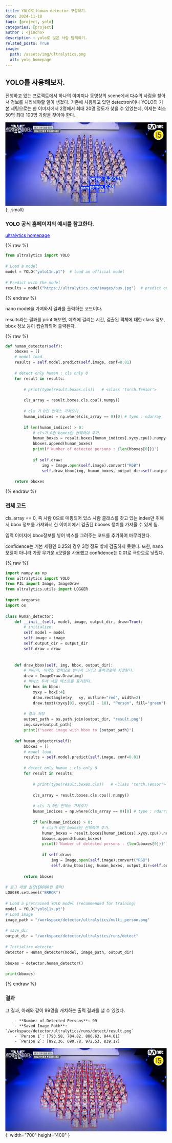 ```yaml
---
title: YOLO로 Human detector 구성하기.
date: 2024-11-18
tags: [project, yolo]
categories: [project]
author : <jincho>
description : yolo로 많은 사람 탐색하기.
related_posts: True
image:
  path: /assets/img/ultralytics.png
  alt: yolo_homepage
---
```


## YOLO를 사용해보자.

진행하고 있는 프로젝트에서 하나의 이미지나 동영상의 scene에서 다수의 사람을 찾아서 정보를 처리해야할 일이 생겼다.
기존에 사용하고 있던 detectron이나 YOLO의 기본 세팅으로는 한 이미지에서 2명에서 최대 20명 정도가 찾을 수 있었는데, 이제는 최소 50명 최대 100명 가량을 찾아야 한다.

![Desktip View](/assets/img/multi_person.jpg){: .small} 

### YOLO 공식 홈페이지의 예시를 참고한다.

<a href="https://docs.ultralytics.com/models/yolo11/#supported-tasks-and-modes" style="color: blue; text-decoration: underline;">ultralytics homepage</a>

{% raw %}
```python
from ultralytics import YOLO

# Load a model
model = YOLO("yolo11n.pt")  # load an official model

# Predict with the model
results = model("https://ultralytics.com/images/bus.jpg")  # predict on an image
```
{% endraw %}


nano model을 가져와서 결과를 출력하는 코드이다.

results라는 결과를 print 해보면, 예측에 걸리는 시간, 검출된 객체에 대한 class 정보, bbox 정보 등이 캡슐화되어 출력된다.


{% raw %}
```python
def human_detector(self):
    bboxes = []
    # model load.    
    results = self.model.predict(self.image, conf=0.01)    

    # detect only human : cls only 0
    for result in results:
        
        # print(type(result.boxes.cls))   # <class 'torch.Tensor'>
        
        cls_array = result.boxes.cls.cpu().numpy()
        
        # cls 가 0인 인덱스 가져오기
        human_indices = np.where(cls_array == 0)[0] # type : ndarray
                    
        if len(human_indices) > 0:
            # cls가 0인 boxes만 선택하여 추가.
            human_boxes = result.boxes[human_indices].xyxy.cpu().numpy()
            bboxes.append(human_boxes)
            print(f'Number of detected persons : {len(bboxes[0])}')   
            
            if self.draw:
                img = Image.open(self.image).convert("RGB")
                self.draw_bbox(img, human_boxes, output_dir=self.output_dir)
                        
    return bboxes
```
{% endraw %}


### 전체 코드
cls_array == 0, 즉 사람 0으로 매핑되어 있스 사람 클래스를 갖고 있는 index만 취해서 bbox 정보를 가져와서 한 이미지에서 검출된 bboxes 뭉치를 가져올 수 있게 됨.

입력 이미지에 bbox정보를 넣어 박스를 그려주는 코드를 추가하여 마무리한다.

confidence는 기본 세팅인 0.25의 경우 3명 정도 밖에 검출하지 못했다. 또한, nano모델이 아니라 가장 무거운 x모델을 사용했고
confidence는 0.01로 극한으로 낮췄다.

{% raw %}
```python
import numpy as np
from ultralytics import YOLO
from PIL import Image, ImageDraw
from ultralytics.utils import LOGGER

import argparse
import os

class Human_detector:
    def __init__(self, model, image, output_dir, draw=True):
        # initialize
        self.model = model
        self.image = image
        self.output_dir = output_dir
        self.draw = draw
    
        
    def draw_bbox(self, img, bbox, output_dir):
        # 이미지, 비박스 입력으로 받아서 그리고 출력경로에 저장한다.
        draw = ImageDraw.Draw(img)
        # 비박스 두께 색깔 텍스트를 표기한다.
        for box in bbox:
            xyxy = box[:4]
            draw.rectangle(xy   xy, outline="red", width=2)
            draw.text((xyxy[0], xyxy[1] - 10), "Person", fill="green")
            
        # 결과 저장
        output_path = os.path.join(output_dir, "result.png")
        img.save(output_path)
        print(f"saved image with bbox to {output_path}")

    def human_detector(self):
        bboxes = []
        # model load.    
        results = self.model.predict(self.image, conf=0.01)    
    
        # detect only human : cls only 0
        for result in results:
            
            # print(type(result.boxes.cls))   # <class 'torch.Tensor'>
            
            cls_array = result.boxes.cls.cpu().numpy()
            
            # cls 가 0인 인덱스 가져오기
            human_indices = np.where(cls_array == 0)[0] # type : ndarray
                        
            if len(human_indices) > 0:
                # cls가 0인 boxes만 선택하여 추가.
                human_boxes = result.boxes[human_indices].xyxy.cpu().numpy()
                bboxes.append(human_boxes)
                print(f'Number of detected persons : {len(bboxes[0])}')   
                
                if self.draw:
                    img = Image.open(self.image).convert("RGB")
                    self.draw_bbox(img, human_boxes, output_dir=self.output_dir)
                           
        return bboxes

# 로그 레벨 설정(ERROR만 출력)
LOGGER.setLevel("ERROR")

# Load a pretrained YOLO model (recommended for training)
model = YOLO("yolo11x.pt")
# Load image
image_path = "/workspace/detector/ultralytics/multi_person.png"

# save_dir
output_dir = "/workspace/detector/ultralytics/runs/detect"

# Initialize detector
detector = Human_detector(model, image_path, output_dir)

bboxes = detector.human_detector()

print(bboxes)
```
{% endraw %}


### 결과

그 결과, 아래와 같이 99명을 캐치하는 출력 결과를 낼 수 있었다.

```
    - **Number of Detected Persons**: 99
    - **Saved Image Path**: `/workspace/detector/ultralytics/runs/detect/result.png`
    - `Person 1`: [793.58, 704.82, 886.63, 844.01]
    - `Person 2`: [892.36, 690.78, 972.53, 839.17]
```

![Desktop View](/assets/img/human_detect.png){: width="700" height="400" }
